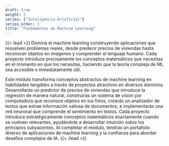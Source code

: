 ```yaml
---
draft: true
weight: 3
series: ["Inteligencia Artificial"]
series_order: 3
title: "Fundamentos de Machine Learning"
---
```


{{< lead >}}
Domina el machine learning construyendo aplicaciones que resuelven problemas reales, desde predecir precios de viviendas hasta reconocer objetos en imágenes y comprender el lenguaje humano. Cada proyecto introduce precisamente los conceptos matemáticos que necesitas en el momento en que los necesitas, haciendo que la teoría compleja de ML sea accesible e inmediatamente útil.

Este módulo transforma conceptos abstractos de machine learning en habilidades tangibles a través de proyectos atractivos en diversos dominios. Desarrollarás un predictor de precios de viviendas que introduce la regresión de manera natural, construirás un sistema de visión por computadora que reconoce objetos en tus fotos, crearás un analizador de textos que extrae información valiosa de documentos, e implementarás una red neuronal que comprende el sentimiento en textos. Cada proyecto introduce estratégicamente conceptos matemáticos exactamente cuando se vuelven relevantes, ayudándote a desarrollar intuición sobre los principios subyacentes. Al completar el módulo, tendrás un portafolio diverso de aplicaciones de machine learning y la confianza para abordar desafíos complejos de IA.
{{< /lead >}}
